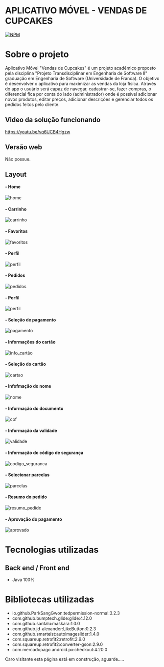 # APLICATIVO MÓVEL - VENDAS DE CUPCAKES
[![NPM](https://img.shields.io/npm/l/react)](https://github.com/SoftwareSistems/meu-repositorio/blob/main/license) 

# Sobre o projeto

Aplicativo Móvel "Vendas de Cupcakes" é um projeto acadêmico proposto pela disciplina "Projeto Transdisciplinar em Engenharia de Software II" graduação em
Engenharia de Software (Universidade de Franca). O objetivo é desenvolver o aplicativo para maximizar as vendas da loja fisíca. Através do app o usuário será
capaz de navegar, cadastrar-se, fazer compras, o diferencial fica por conta do lado (administrador) onde é possível adicionar novos produtos, editar preços,
adicionar descrições e gerenciar todos os pedidos feitos pelo cliente.

## Video da solução funcionando

https://youtu.be/vq6UCB4Hgzw

## Versão web

Não possue.

## Layout

#### - Home
![home](https://github.com/SoftwareSistems/meu-repositorio/blob/main/home.PNG)

#### - Carrinho
![carrinho](https://github.com/SoftwareSistems/meu-repositorio/blob/main/carrinho_produto.PNG)

#### - Favoritos
![favoritos](https://github.com/SoftwareSistems/meu-repositorio/blob/main/favoritos.PNG)

#### - Perfil
![perfil](https://github.com/SoftwareSistems/meu-repositorio/blob/main/perfil.PNG)

#### - Pedidos
![pedidos](https://github.com/SoftwareSistems/meu-repositorio/blob/main/.PNG)

#### - Perfil
![perfil](https://github.com/SoftwareSistems/meu-repositorio/blob/main/perfil.PNG)

#### - Seleção de pagamento
![pagamento](https://github.com/SoftwareSistems/meu-repositorio/blob/main/foma_pagamento.PNG)

#### - Informações do cartão
![info_cartão](https://github.com/SoftwareSistems/meu-repositorio/blob/main/info_cartão.PNG)

#### - Seleção do cartão
![cartao](https://github.com/SoftwareSistems/meu-repositorio/blob/main/cartão.PNG)

#### - Infofmação do nome
![nome](https://github.com/SoftwareSistems/meu-repositorio/blob/main/nome.PNG)

#### - Informação do documento
![cpf](https://github.com/SoftwareSistems/meu-repositorio/blob/main/cpf.PNG)

#### - Informação da validade
![validade](https://github.com/SoftwareSistems/meu-repositorio/blob/main/validade.PNG)

#### - Informação do código de segurança
![codigo_seguranca](https://github.com/SoftwareSistems/meu-repositorio/blob/main/codigo_seguranca.PNG)

#### - Selecionar parcelas
![parcelas](https://github.com/SoftwareSistems/meu-repositorio/blob/main/parcelas.PNG)

#### - Resumo do pedido
![resumo_pedido](https://github.com/SoftwareSistems/meu-repositorio/blob/main/resumo_pedido.PNG)

#### - Aprovação do pagamento
![aprovado](https://github.com/SoftwareSistems/meu-repositorio/blob/main/aprovado.PNG)

# Tecnologias utilizadas
## Back end / Front end
- Java 100%

# Bibliotecas utilizadas

- io.github.ParkSangGwon:tedpermission-normal:3.2.3
- com.github.bumptech.glide:glide:4.12.0
- com.github.santalu:maskara:1.0.0
- com.github.jd-alexander:LikeButton:0.2.3
- com.github.smarteist:autoimageslider:1.4.0
- com.squareup.retrofit2:retrofit:2.9.0
- com.squareup.retrofit2:converter-gson:2.9.0
- com.mercadopago.android.px:checkout:4.20.0





Caro visitante esta página está em construção, aguarde.....



